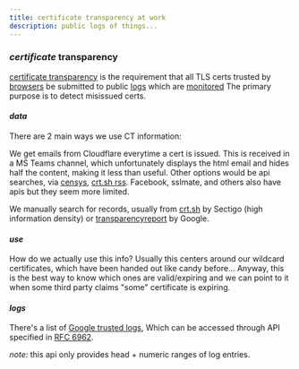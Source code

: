 ```yaml
---
title: certificate transparency at work
description: public logs of things...
---
```


### _certificate_ transparency

[certificate transparency](https://certificate.transparency.dev/)
is the requirement that all TLS certs trusted by
[browsers](https://certificate.transparency.dev/useragents/)
be submitted to public [logs](https://certificate.transparency.dev/logs/)
which are [monitored](https://certificate.transparency.dev/monitors/)
The primary purpose is to detect misissued certs.

#### _data_

There are 2 main ways we use CT information:

We get emails from Cloudflare everytime a cert is issued.
This is received in a MS Teams channel, which unfortunately displays the html email
and hides half the content, making it less than useful.
Other options would be api searches, via
[censys](https://search.censys.io/),
[crt.sh rss](https://crt.sh/).
Facebook, sslmate, and others also have apis but they seem more limited.

We manually search for records,
usually from [crt.sh](https://crt.sh/) by Sectigo (high information density)
or [transparencyreport](https://transparencyreport.google.com/https/certificates) by Google.

#### _use_

How do we actually use this info?
Usually this centers around our wildcard certificates,
which have been handed out like candy before...
Anyway, this is the best way to know which ones are valid/expiring
and we can point to it when some third party claims "some" certificate is expiring.

#### _logs_

There's a list of [Google trusted logs](https://www.gstatic.com/ct/log_list/log_list.json),
Which can be accessed through API
specified in [RFC 6962](https://datatracker.ietf.org/doc/html/rfc6962).

_note:_ this api only provides head + numeric ranges of log entries.
